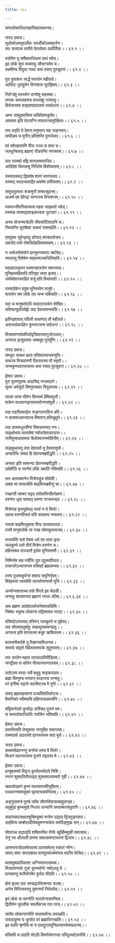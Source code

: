```yaml
---
title: ०६१

---
```

सप्तलोकाधिपत्यप्राप्तिव्रतकथनम्।  
  
नारद उवाच।  
भूलोकोऽथभुवर्लोकः स्वर्लोकोऽथमहर्जनः।  
तपः सत्यञ्च सप्तैते देवलोकाः प्रकीर्तिताः।। ६१.१ ।।  
  
पर्यायेण तु सर्वेषामाधिपत्यं कथं भवेत्।  
इह लोके शुभं रूपमायुः सौभाग्यमेव च।  
लक्ष्मीश्च विपुला नाथ! कथं स्यात् पुरसूदन!।। ६१.२ ।।  
  
पुरा हुताशनः सार्द्धं मारुतेन महीतले।  
आदिष्टः पुरुहूतेन विनाशाय सुरद्विषाम्।। ६१.३ ।।  
  
निर्दग्धेषु ततस्तेन दानवेषु सहस्रशः।  
तारकः कमलाक्षश्च कालदंष्ट्रः परावसुः।  
विरोचनश्च सङ्ग्रामादपलायं स्तपोधन!।। ६१.४ ।।  
  
अम्भः सामुद्रमाविश्य सन्निवेशमकुर्वत।  
अशक्या इति तेऽप्यग्नि मारुताभ्यामुपेक्षिताः।। ६१.५ ।।  
  
ततः प्रभृति ते देवान् मनुष्यान् सह जङ्गमान्।  
सम्पीड्य च मुनीन् प्रविशन्ति पुनर्जलम्।। ६१.६ ।।  
  
एवं वर्षसहस्राणि वीराः पञ्च स सप्त च।  
जलदुर्गबलाद्‌ ब्रह्मन्! पीडयन्ति जगत्त्रयम्।। ६१.७ ।।  
  
ततः परमथो वह्नि मारुतावमराधिपः।  
आदिदेश चिरादम्बु निधिरेष विशोष्यताम्।। ६१.८ ।।  
  
यस्मादस्माद्‌ द्विषामेष शरणं वरुणालयः।  
तस्माद् भवद्भ्यामद्यैव क्षयमेष प्रणीयताम्।। ६१.९ ।।  
  
तावूचतुस्ततः शक्रमुभौ शम्बरसूदनम्।  
अधर्म्म एष देवेन्द्र! सागरस्य विनाशनम्।। ६१.१० ।।  
  
यस्माज्जीवनिकायस्य महतः सङ्क्षयो भवेत्।  
तस्मान्न पापमद्यावाङ्करवावः पुरन्दर!।। ६१.११ ।।  
  
अस्य योजनमात्रेऽपि जीवकोटिशतानि च।  
निवसन्ति सुरश्रेष्ठ! सकथं नाशमर्हति।। ६१.१२ ।।  
  
एवमुक्तः सुरेन्द्रस्तु कोपात् संरक्तलोचनः।  
उवाचेदं वचो रोषान्निर्दहन्निवपावकम्।। ६१.१३ ।।  
  
न धर्माधर्म्मसंयोगं प्राप्नुवन्त्यमराः क्वचित्।  
भवतस्तु विशेषेण माहात्म्यञ्चाधितिष्ठति।। ६१.१४ ।।  
  
मदाज्ञालङ्घनं यस्मान्‌मारुतेन समन्त्वया।  
मुनिव्रतमहिंसादि परिगृह्य त्वया कृतम्।।  
धर्मार्थशास्त्ररहितं शत्रुं प्रति विभावसो!।। ६१.१५ ।।  
  
तस्मादेकेन वपुषा मुनिरूपेण मानुषे।  
मारुतेन समं लोके तव जन्म भविष्यति।। ६१.१६ ।।  
  
यदा च मानुषत्वेऽपि त्वयाऽगस्त्येन शोषितः।  
भविष्यत्युदधिर्वह्ने! तदा देवत्वमाप्स्यसि।। ६१.१७ ।।  
  
इतीन्द्रशापात् पतितौ तत्क्षणात् तौ महीतले।  
अवाप्तावेकदेहेन कुम्भाज्जन्म तपोधन!।। ६१.१८ ।।  
  
मित्रावरुणयोर्व्वीर्य्याद्वसिष्ठस्यानुजोऽभवत्।  
अगस्त्य इत्युग्रतपाः सम्बभूव पुनर्मुनिः।। ६१.१९ ।।  
  
नारद उवाच।  
सम्भूतः सकथं भ्राता वसिष्ठस्याभवन्मुनिः।  
कथञ्च मित्रावरुणौ पितरावस्य तौ स्मृतौ।।  
जन्मकुम्भादगस्त्यस्य कथं स्यात् पुरसूदन!।। ६१.२० ।।  
  
ईश्वर उवाच।  
पुरा पुराणपुरुषः कदाचिद् गन्धमादने।  
भूत्वा धर्मसुतो विष्णुश्चचार विपुलन्तपः।। ६१.२१ ।।  
  
तपसा तस्य भीतेन विघ्नार्थं प्रेषितावुभौ।  
शक्रेण माधवानङ्गावप्सरोगणसंयुतौ।। ६१.२२ ।।  
  
तदा तद्गीतवाद्येन नाङ्गरागादिना हरिः।  
न काममाधवाभ्याञ्च विषयान् प्रतिचुक्षुभे।। ६१.२३ ।।  
  
तदा काममधुस्त्रीणां विषादमगमद्‌ गणः।  
सङ्क्षोभाय ततस्तेषां स्वोरुदेशान्नराग्रजः।।  
नारीमुत्पादयामास त्रैलोक्यजनमोहिनीम्।। ६१.२४ ।।  
  
सङ्क्षुब्धास्तु तया देवास्तौ तु देववरावुभौ।  
अप्सरोभिः समक्षं हि देवानामब्रवीद्धरिः।। ६१.२५ ।।  
  
अप्सरा इति सामान्या देवानामब्रवीद्धरिः।  
उर्वशीति च नाम्नेयं लोके ख्यातिं गमिष्यति।। ६१.२६ ।।  
  
ततः कामयमानेन मित्रेणाहूय सोर्वशी।  
उक्ता मां रमयस्वेति बाढमित्यब्रवीत्तु सा।। ६१.२७ ।।  
  
गच्छन्ती चाम्बरं तद्वत् स्तोकमिन्दीवरेक्षणा।  
वरुणेन धृता पश्चात् वरुणां नाभ्यनन्दत ।। ६१.२८ ।।  
  
मित्रेणाहं वृतापूर्वमद्य भार्या न ते विभो!।  
उवाच वरुणश्चित्तं मयि सन्न्यस्य गम्यताम्।। ६१.२९ ।।  
  
गतायां बाढमित्युक्त्वा मित्रः शापमदात्तदा।  
तस्यै मानुषलोके त्वं गच्छ सोमसुतात्मजम्।। ६१.३० ।।  
  
भजस्वेति यतो वेश्या धर्म एष त्वया कृतः  
जलकुम्भे ततो वीर्यं मित्रेण वरुणेन च।  
प्रक्षिप्तमथ सञ्जातौ द्वावेव मुनिसत्तमौ।। ६१.३१ ।।  
  
निमिर्नाम सह स्त्रीभिः पुरा द्यूतमदीव्यतः।  
तत्रान्तरेऽभ्याजगाम वसिष्ठो ब्रह्मसम्भवः।। ६१.३२ ।।  
  
तस्य पूजामकुर्वन्तं शशाप समुनिर्नृपम्।  
विदेहस्त्वं भवस्वेति ततस्तेनाप्यसौ मुनिः।। ६१.३३ ।।  
  
अन्योन्यशापाच्च तयो र्विगते इव चेतसी।  
जग्मतुः शापमानाय ब्रह्माणं जगतः पतिम्।। ६१.६.३४ ।।  
  
अथ ब्रह्मण आदेशाल्लोचनेष्ववसन्निमिः।  
निमेषाः स्युश्च लोकानां तद्विश्रामाय नारद!।। ६१.३५ ।।  
  
वसिष्ठोऽप्यभवत् तस्मिन् जलकुम्भे च पूर्ववत्।  
ततः श्वेतश्चतुर्बाहुः साक्षसूत्रकमण्डलुः।।  
अगस्त्य इति शान्तात्मा बभूव ऋषिसत्तमः।। ६१.३६ ।।  
  
मलयस्यैकदेशे तु वैखानसविधानतः।  
सभार्यः संवृतो विप्रैस्तपश्चक्रे सुदुश्चरम्।। ६१.३७ ।।  
  
ततः कालेन महता तारकादतिपीडितम्।  
जगद्वीक्ष्य स कोपेन पीतवान्वरुणालयम्।। ६१.३८ ।।  
  
ततोऽस्य वरदाः सर्वे बभूवुः शङ्करादयः।  
ब्रह्मा विष्णुश्च भगवान् वरदानाय जग्मतुः।  
वरं वृणीष्व भद्रन्ते यदभीष्टञ्च वै मुने!।। ६१.३९ ।।  
  
यावद्‌ ब्रह्मसहस्राणां पञ्चविंशतिकोटयः।  
वैमानिको भविष्यामि दक्षिणाचलवर्त्मनि।। ६१.४० ।।  
  
मद्विमानोदये कुर्याद्यः कश्चित् पूजनं मम।  
स सप्तलोकाधिपतिः पर्यायेण भविष्यति।। ६१.४१ ।।  
  
ईश्वर उवाच।  
एवमस्त्विति तेप्युक्त्वा जग्मुर्देवा यथागतम्।  
तस्मादर्घः प्रदातव्यो ह्यगस्त्यस्य सदा बुधैः।। ६१.४२ ।।  
  
नारद उवाच।  
कथमर्घप्रदानन्तु कर्त्तव्यं तस्य वै विभो!।  
विधानं यदगस्त्यस्य पूजने तद्वदस्व मे।। ६१.४३ ।।  
  
ईश्वर उवाच।  
प्रत्यूषसमये विद्वान् कुर्यादस्योदये निशि।  
स्नानं शुक्लतिलैस्तद्वत् शुक्लमाल्याम्बरो गृही।। ६१.४४ ।।  
  
ख्थापयेदव्रणं कुम्भं माल्यवस्त्रविभूषितम्।  
पञ्चरत्नसमायुक्तं घृतपात्रसमन्वितम्।। ६१.४५ ।।  
  
अङ्गुष्ठमात्रं पुरुषं तथैव सौवर्णमेवायतबाहुदण्डम्।  
चतुर्मुखं कुम्भमुखे निधाय धान्यानि सप्ताम्बरसंयुतानि।। ६१.४६ ।।  
  
सकांस्यपात्राक्षतशुक्तियुक्तं मन्त्रेण दद्यात् द्विजपुङ्गवाय।  
उत्‌क्षिप्य लम्बोदरदीर्घबाहुमनन्यचेता यमदिङ्‌मुखः सन्।। ६१.४७ ।।  
  
श्वेताञ्च दद्याद्यदि शक्तिरस्ति रोप्यैः खुरैर्हेममुखीं सवत्साम्।  
धेनुं नरः क्षीरवतीं प्रणम्य सवत्सघण्टाभरणां द्विजाय।। ६१.४८ ।।  
  
आसप्तरात्रोदयमेतदस्य दातव्यमेतत् सकलं नरेण।  
यावत् समाः सप्तदशाथ वास्युरथोर्ध्वमप्यत्र वदन्ति केचित्।। ६१.४९ ।।  
  
काशपुष्पप्रतीकाश! अग्निमारुतसम्भव।  
मित्रावरुणयोः पुत्र! कुम्भयोने! नमोऽस्तु ते ।  
प्रत्यब्दन्तु फलैर्यागमेवं कुर्वन्न सीदति।। ६१.५० ।।  
  
होमं कृत्वा ततः पश्चाद्वर्जयेन्मानवः फलम्।  
अनेन विधिनायस्तु पुमानर्घ्यं निवेदयेत्।। ६१.५१ ।।  
  
इमं लोकं स चाप्नोति रूपारोग्यसमन्वितः।  
द्वितीयेन भुवर्लोकं स्वर्लोकञ्च ततः परम्।। ६१.५२ ।।  
  
सप्तैव लोकानाप्नोति सप्तार्घ्यान्यः प्रयच्छति।  
यावदायुश्च यः कुर्यात् परं ब्रह्माधिगच्छति।। ६१.५३ ।।  
इह पठति श्रृणोति वा य एतद्युगलमुनिप्रभवार्घ्यसम्प्रदानम्।।  
  
मतिमपि च ददाति सोऽपि विष्णोर्भवनगतः परिपूज्यतेऽमरौघैः।। ६१.५४ ।।